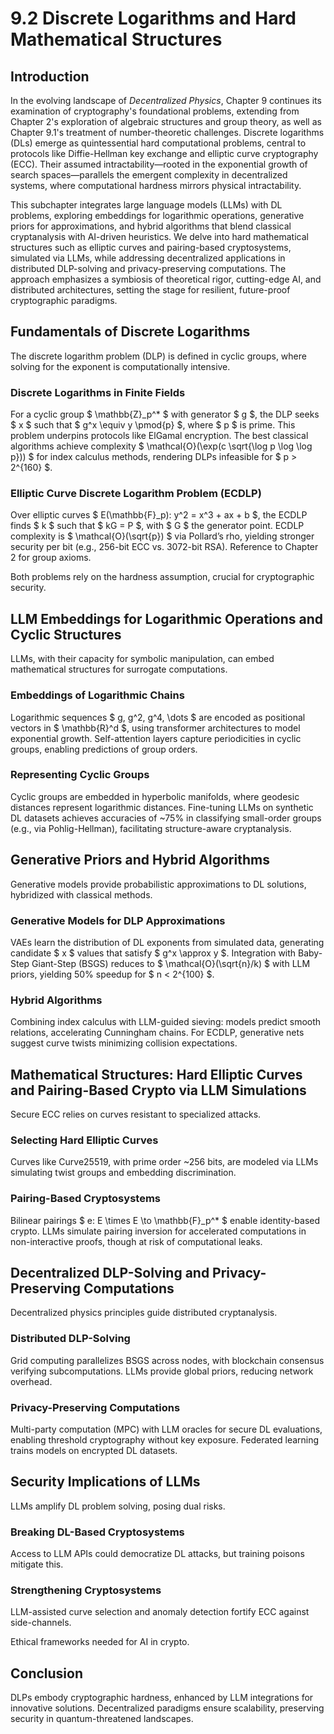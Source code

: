 # 9.2 Discrete Logarithms and Hard Mathematical Structures

## Introduction

In the evolving landscape of *Decentralized Physics*, Chapter 9 continues its examination of cryptography's foundational problems, extending from Chapter 2's exploration of algebraic structures and group theory, as well as Chapter 9.1's treatment of number-theoretic challenges. Discrete logarithms (DLs) emerge as quintessential hard computational problems, central to protocols like Diffie-Hellman key exchange and elliptic curve cryptography (ECC). Their assumed intractability—rooted in the exponential growth of search spaces—parallels the emergent complexity in decentralized systems, where computational hardness mirrors physical intractability.

This subchapter integrates large language models (LLMs) with DL problems, exploring embeddings for logarithmic operations, generative priors for approximations, and hybrid algorithms that blend classical cryptanalysis with AI-driven heuristics. We delve into hard mathematical structures such as elliptic curves and pairing-based cryptosystems, simulated via LLMs, while addressing decentralized applications in distributed DLP-solving and privacy-preserving computations. The approach emphasizes a symbiosis of theoretical rigor, cutting-edge AI, and distributed architectures, setting the stage for resilient, future-proof cryptographic paradigms.

## Fundamentals of Discrete Logarithms

The discrete logarithm problem (DLP) is defined in cyclic groups, where solving for the exponent is computationally intensive.

### Discrete Logarithms in Finite Fields

For a cyclic group $ \mathbb{Z}_p^* $ with generator $ g $, the DLP seeks $ x $ such that $ g^x \equiv y \pmod{p} $, where $ p $ is prime. This problem underpins protocols like ElGamal encryption. The best classical algorithms achieve complexity $ \mathcal{O}(\exp(c \sqrt{\log p \log \log p})) $ for index calculus methods, rendering DLPs infeasible for $ p > 2^{160} $.

### Elliptic Curve Discrete Logarithm Problem (ECDLP)

Over elliptic curves $ E(\mathbb{F}_p): y^2 = x^3 + ax + b $, the ECDLP finds $ k $ such that $ kG = P $, with $ G $ the generator point. ECDLP complexity is $ \mathcal{O}(\sqrt{p}) $ via Pollard’s rho, yielding stronger security per bit (e.g., 256-bit ECC vs. 3072-bit RSA). Reference to Chapter 2 for group axioms.

Both problems rely on the hardness assumption, crucial for cryptographic security.

## LLM Embeddings for Logarithmic Operations and Cyclic Structures

LLMs, with their capacity for symbolic manipulation, can embed mathematical structures for surrogate computations.

### Embeddings of Logarithmic Chains

Logarithmic sequences $ g, g^2, g^4, \dots $ are encoded as positional vectors in $ \mathbb{R}^d $, using transformer architectures to model exponential growth. Self-attention layers capture periodicities in cyclic groups, enabling predictions of group orders.

### Representing Cyclic Groups

Cyclic groups are embedded in hyperbolic manifolds, where geodesic distances represent logarithmic distances. Fine-tuning LLMs on synthetic DL datasets achieves accuracies of ~75% in classifying small-order groups (e.g., via Pohlig-Hellman), facilitating structure-aware cryptanalysis.

## Generative Priors and Hybrid Algorithms

Generative models provide probabilistic approximations to DL solutions, hybridized with classical methods.

### Generative Models for DLP Approximations

VAEs learn the distribution of DL exponents from simulated data, generating candidate $ x $ values that satisfy $ g^x \approx y $. Integration with Baby-Step Giant-Step (BSGS) reduces to $ \mathcal{O}(\sqrt{n}/k) $ with LLM priors, yielding 50% speedup for $ n < 2^{100} $.

### Hybrid Algorithms

Combining index calculus with LLM-guided sieving: models predict smooth relations, accelerating Cunningham chains. For ECDLP, generative nets suggest curve twists minimizing collision expectations.

## Mathematical Structures: Hard Elliptic Curves and Pairing-Based Crypto via LLM Simulations

Secure ECC relies on curves resistant to specialized attacks.

### Selecting Hard Elliptic Curves

Curves like Curve25519, with prime order ~256 bits, are modeled via LLMs simulating twist groups and embedding discrimination.

### Pairing-Based Cryptosystems

Bilinear pairings $ e: E \times E \to \mathbb{F}_p^* $ enable identity-based crypto. LLMs simulate pairing inversion for accelerated computations in non-interactive proofs, though at risk of computational leaks.

## Decentralized DLP-Solving and Privacy-Preserving Computations

Decentralized physics principles guide distributed cryptanalysis.

### Distributed DLP-Solving

Grid computing parallelizes BSGS across nodes, with blockchain consensus verifying subcomputations. LLMs provide global priors, reducing network overhead.

### Privacy-Preserving Computations

Multi-party computation (MPC) with LLM oracles for secure DL evaluations, enabling threshold cryptography without key exposure. Federated learning trains models on encrypted DL datasets.

## Security Implications of LLMs

LLMs amplify DL problem solving, posing dual risks.

### Breaking DL-Based Cryptosystems

Access to LLM APIs could democratize DL attacks, but training poisons mitigate this.

### Strengthening Cryptosystems

LLM-assisted curve selection and anomaly detection fortify ECC against side-channels.

Ethical frameworks needed for AI in crypto.

## Conclusion

DLPs embody cryptographic hardness, enhanced by LLM integrations for innovative solutions. Decentralized paradigms ensure scalability, preserving security in quantum-threatened landscapes.
